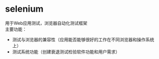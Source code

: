 # selenium

用于Web应用测试，浏览器自动化测试框架<br>
主要功能：<br>
* 测试与浏览器的兼容性（应用能否能够很好的工作在不同浏览器和操作系统上）
* 测试系统功能（创建衰退测试检验软件功能和用户需求）
